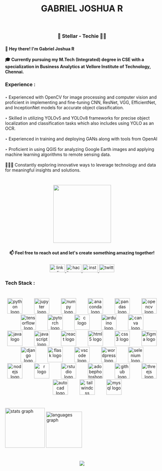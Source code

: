 <h1 align="center">GABRIEL JOSHUA R</h1>

###

<br clear="both">

<h3 align="center">🌌 Stellar - Techie 👨‍💻</h3>

###

<h4 align="left">👋 Hey there! I'm Gabriel Joshua R<br><br>🎓 Currently pursuing my M.Tech (Integrated) degree in CSE with a specialization in  Business Analytics at Vellore Institute of Technology, Chennai.</h4>

###

<h3 align="left">Experience :</h3>

###

<p align="left">‣ Experienced with OpenCV for image processing and computer vision and proficient in implementing and fine-tuning CNN, ResNet, VGG, EfficientNet, and InceptionNet models for accurate object classification.<br><br>‣ Skilled in utilizing YOLOv5 and YOLOv8 frameworks for precise object localization and classification tasks which also includes using YOLO as an OCR.<br><br>‣ Experienced in training and deploying GANs along with tools from OpenAI<br><br>‣ Proficient in using QGIS for analyzing Google Earth images and applying machine learning algorithms to remote sensing data.<br><br>🕵🏻‍♂️ Constantly exploring innovative ways to leverage technology and data for meaningful insights and solutions.</p>

###

<br clear="both">

<div align="center">
  <img height="189" src="https://media.giphy.com/media/sGBMzyeEzKpySD74qv/giphy.gif"  />
</div>

###

<h4 align="center">📫 Feel free to reach out and let's create something amazing together!</h4>

###

<div align="center">
  <a href="https://www.linkedin.com/in/gabrieljoshuar/" target="_blank">
    <img src="https://raw.githubusercontent.com/maurodesouza/profile-readme-generator/master/src/assets/icons/social/linkedin/default.svg" width="50" height="26" alt="linkedin logo"  />
  </a>
  <a href="https://www.hackerrank.com/Joshua_117?hr_r=1" target="_blank">
    <img src="https://raw.githubusercontent.com/maurodesouza/profile-readme-generator/master/src/assets/icons/social/hackerrank/default.svg" width="50" height="26" alt="hackerrank logo"  />
  </a>
  <a href="https://instagram.com/jxshua.z3?igshid=MjEwN2IyYWYwYw==" target="_blank">
    <img src="https://raw.githubusercontent.com/maurodesouza/profile-readme-generator/master/src/assets/icons/social/instagram/default.svg" width="50" height="26" alt="instagram logo"  />
  </a>
  <a href="https://twitter.com/pyritez3" target="_blank">
    <img src="https://raw.githubusercontent.com/maurodesouza/profile-readme-generator/master/src/assets/icons/social/twitter/default.svg" width="50" height="26" alt="twitter logo"  />
  </a>
</div>

###

<h3 align="left">Tech Stack :</h3>

###

<br clear="both">

<div align="center">
  <img src="https://cdn.jsdelivr.net/gh/devicons/devicon/icons/python/python-original-wordmark.svg" height="50" alt="python logo"  />
  <img width="30" />
  <img src="https://cdn.jsdelivr.net/gh/devicons/devicon/icons/jupyter/jupyter-original-wordmark.svg" height="50" alt="jupyter logo"  />
  <img width="30" />
  <img src="https://cdn.jsdelivr.net/gh/devicons/devicon/icons/numpy/numpy-original-wordmark.svg" height="50" alt="numpy logo"  />
  <img width="30" />
  <img src="https://cdn.jsdelivr.net/gh/devicons/devicon/icons/anaconda/anaconda-original-wordmark.svg" height="50" alt="anaconda logo"  />
  <img width="30" />
  <img src="https://cdn.jsdelivr.net/gh/devicons/devicon/icons/pandas/pandas-original-wordmark.svg" height="50" alt="pandas logo"  />
  <img width="30" />
  <img src="https://cdn.jsdelivr.net/gh/devicons/devicon/icons/opencv/opencv-original-wordmark.svg" height="50" alt="opencv logo"  />
  <img width="30" />
  <img src="https://cdn.jsdelivr.net/gh/devicons/devicon/icons/tensorflow/tensorflow-original-wordmark.svg" height="50" alt="tensorflow logo"  />
  <img width="30" />
  <img src="https://cdn.jsdelivr.net/gh/devicons/devicon/icons/pytorch/pytorch-plain-wordmark.svg" height="50" alt="pytorch logo"  />
  <img width="30" />
  <img src="https://cdn.jsdelivr.net/gh/devicons/devicon/icons/c/c-line.svg" height="50" alt="c logo"  />
  <img width="30" />
  <img src="https://cdn.jsdelivr.net/gh/devicons/devicon/icons/arduino/arduino-original-wordmark.svg" height="50" alt="arduino logo"  />
  <img width="30" />
  <img src="https://cdn.jsdelivr.net/gh/devicons/devicon/icons/canva/canva-original.svg" height="50" alt="canva logo"  />
  <img width="30" />
  <img src="https://cdn.jsdelivr.net/gh/devicons/devicon/icons/java/java-original-wordmark.svg" height="50" alt="java logo"  />
  <img width="30" />
  <img src="https://cdn.jsdelivr.net/gh/devicons/devicon/icons/javascript/javascript-original.svg" height="50" alt="javascript logo"  />
  <img width="30" />
  <img src="https://cdn.jsdelivr.net/gh/devicons/devicon/icons/react/react-original-wordmark.svg" height="50" alt="react logo"  />
  <img width="30" />
  <img src="https://cdn.jsdelivr.net/gh/devicons/devicon/icons/html5/html5-plain-wordmark.svg" height="50" alt="html5 logo"  />
  <img width="30" />
  <img src="https://cdn.jsdelivr.net/gh/devicons/devicon/icons/css3/css3-plain-wordmark.svg" height="50" alt="css3 logo"  />
  <img width="30" />
  <img src="https://cdn.jsdelivr.net/gh/devicons/devicon/icons/figma/figma-original.svg" height="50" alt="figma logo"  />
  <img width="30" />
  <img src="https://cdn.jsdelivr.net/gh/devicons/devicon/icons/django/django-plain-wordmark.svg" height="50" alt="django logo"  />
  <img width="30" />
  <img src="https://cdn.jsdelivr.net/gh/devicons/devicon/icons/flask/flask-original-wordmark.svg" height="50" alt="flask logo"  />
  <img width="30" />
  <img src="https://cdn.jsdelivr.net/gh/devicons/devicon/icons/vscode/vscode-original.svg" height="50" alt="vscode logo"  />
  <img width="30" />
  <img src="https://cdn.jsdelivr.net/gh/devicons/devicon/icons/wordpress/wordpress-original.svg" height="50" alt="wordpress logo"  />
  <img width="30" />
  <img src="https://cdn.jsdelivr.net/gh/devicons/devicon/icons/selenium/selenium-original.svg" height="50" alt="selenium logo"  />
  <img width="30" />
  <img src="https://cdn.jsdelivr.net/gh/devicons/devicon/icons/nodejs/nodejs-original.svg" height="50" alt="nodejs logo"  />
  <img width="30" />
  <img src="https://cdn.jsdelivr.net/gh/devicons/devicon/icons/r/r-original.svg" height="50" alt="r logo"  />
  <img width="30" />
  <img src="https://cdn.jsdelivr.net/gh/devicons/devicon/icons/rstudio/rstudio-original.svg" height="50" alt="rstudio logo"  />
  <img width="30" />
  <img src="https://skillicons.dev/icons?i=ps" height="50" alt="adobephotoshop logo"  />
  <img width="30" />
  <img src="https://cdn.jsdelivr.net/gh/devicons/devicon/icons/github/github-original.svg" height="50" alt="github logo"  />
  <img width="30" />
  <img src="https://cdn.jsdelivr.net/gh/devicons/devicon/icons/threejs/threejs-original.svg" height="50" alt="threejs logo"  />
  <img width="30" />
  <img src="https://skillicons.dev/icons?i=autocad" height="50" alt="autocad logo"  />
  <img width="30" />
  <img src="https://cdn.jsdelivr.net/gh/devicons/devicon/icons/tailwindcss/tailwindcss-original-wordmark.svg" height="50" alt="tailwindcss logo"  />
  <img width="30" />
  <img src="https://cdn.jsdelivr.net/gh/devicons/devicon/icons/mysql/mysql-original.svg" height="50" alt="mysql logo"  />
</div>

###

<br clear="both">

<div align="left">
  <img src="https://github-readme-stats.vercel.app/api?username=pyritez3&hide_title=false&hide_rank=false&show_icons=true&include_all_commits=true&count_private=true&disable_animations=false&theme=dark&locale=en&hide_border=true" height="130" alt="stats graph"  />
  <img src="https://github-readme-stats.vercel.app/api/top-langs?username=pyritez3&locale=en&hide_title=false&layout=compact&card_width=320&langs_count=5&theme=dark&hide_border=true" height="118" alt="languages graph"  />
</div>

###

<br clear="both">

<div align="center">
  <img src="https://visitor-badge.laobi.icu/badge?page_id=pyritez3.pyritez3&left_color=black&right_color=darkred"  />
</div>

###
